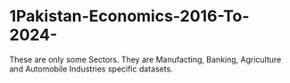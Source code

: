 # 1Pakistan-Economics-2016-To-2024-
These are only some Sectors. They are Manufacting, Banking, Agriculture and Automobile Industries specific datasets.
